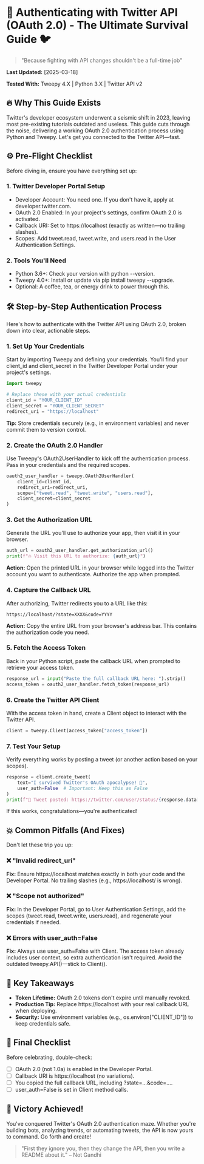 # 🚀 Authenticating with Twitter API (OAuth 2.0) - The Ultimate Survival Guide 🐦

> "Because fighting with API changes shouldn't be a full-time job"

**Last Updated:** [2025-03-18]

**Tested With:** Tweepy 4.X | Python 3.X | Twitter API v2

## 🔥 Why This Guide Exists

Twitter's developer ecosystem underwent a seismic shift in 2023, leaving most pre-existing tutorials outdated and useless. This guide cuts through the noise, delivering a working OAuth 2.0 authentication process using Python and Tweepy. Let's get you connected to the Twitter API—fast.

## ⚙️ Pre-Flight Checklist

Before diving in, ensure you have everything set up:

### 1. Twitter Developer Portal Setup
- Developer Account: You need one. If you don't have it, apply at developer.twitter.com.
- OAuth 2.0 Enabled: In your project's settings, confirm OAuth 2.0 is activated.
- Callback URI: Set to https://localhost (exactly as written—no trailing slashes).
- Scopes: Add tweet.read, tweet.write, and users.read in the User Authentication Settings.

### 2. Tools You'll Need
- Python 3.6+: Check your version with python --version.
- Tweepy 4.0+: Install or update via pip install tweepy --upgrade.
- Optional: A coffee, tea, or energy drink to power through this.

## 🛠️ Step-by-Step Authentication Process

Here's how to authenticate with the Twitter API using OAuth 2.0, broken down into clear, actionable steps.

### 1. Set Up Your Credentials

Start by importing Tweepy and defining your credentials. You'll find your client_id and client_secret in the Twitter Developer Portal under your project's settings.

```python
import tweepy

# Replace these with your actual credentials
client_id = "YOUR_CLIENT_ID"
client_secret = "YOUR_CLIENT_SECRET"
redirect_uri = "https://localhost"
```

**Tip:** Store credentials securely (e.g., in environment variables) and never commit them to version control.

### 2. Create the OAuth 2.0 Handler

Use Tweepy's OAuth2UserHandler to kick off the authentication process. Pass in your credentials and the required scopes.

```python
oauth2_user_handler = tweepy.OAuth2UserHandler(
    client_id=client_id,
    redirect_uri=redirect_uri,
    scope=["tweet.read", "tweet.write", "users.read"],
    client_secret=client_secret
)
```

### 3. Get the Authorization URL

Generate the URL you'll use to authorize your app, then visit it in your browser.

```python
auth_url = oauth2_user_handler.get_authorization_url()
print(f"🔥 Visit this URL to authorize: {auth_url}")
```

**Action:** Open the printed URL in your browser while logged into the Twitter account you want to authenticate. Authorize the app when prompted.

### 4. Capture the Callback URL

After authorizing, Twitter redirects you to a URL like this:

```
https://localhost/?state=XXXX&code=YYYY
```

**Action:** Copy the entire URL from your browser's address bar. This contains the authorization code you need.

### 5. Fetch the Access Token

Back in your Python script, paste the callback URL when prompted to retrieve your access token.

```python
response_url = input("Paste the full callback URL here: ").strip()
access_token = oauth2_user_handler.fetch_token(response_url)
```

### 6. Create the Twitter API Client

With the access token in hand, create a Client object to interact with the Twitter API.

```python
client = tweepy.Client(access_token["access_token"])
```

### 7. Test Your Setup

Verify everything works by posting a tweet (or another action based on your scopes).

```python
response = client.create_tweet(
    text="I survived Twitter's OAuth apocalypse! 🚀",
    user_auth=False  # Important: Keep this as False
)
print(f"🚀 Tweet posted: https://twitter.com/user/status/{response.data['id']}")
```

If this works, congratulations—you're authenticated!

## 💥 Common Pitfalls (And Fixes)

Don't let these trip you up:

### ❌ "Invalid redirect_uri"
**Fix:** Ensure https://localhost matches exactly in both your code and the Developer Portal. No trailing slashes (e.g., https://localhost/ is wrong).

### ❌ "Scope not authorized"
**Fix:** In the Developer Portal, go to User Authentication Settings, add the scopes (tweet.read, tweet.write, users.read), and regenerate your credentials if needed.

### ❌ Errors with user_auth=False
**Fix:** Always use user_auth=False with Client. The access token already includes user context, so extra authentication isn't required. Avoid the outdated tweepy.API()—stick to Client().

## 🧠 Key Takeaways

- **Token Lifetime:** OAuth 2.0 tokens don't expire until manually revoked.
- **Production Tip:** Replace https://localhost with your real callback URL when deploying.
- **Security:** Use environment variables (e.g., os.environ["CLIENT_ID"]) to keep credentials safe.

## 🏁 Final Checklist

Before celebrating, double-check:

- [ ] OAuth 2.0 (not 1.0a) is enabled in the Developer Portal.
- [ ] Callback URI is https://localhost (no variations).
- [ ] You copied the full callback URL, including ?state=...&code=....
- [ ] user_auth=False is set in Client method calls.

## 🎉 Victory Achieved!

You've conquered Twitter's OAuth 2.0 authentication maze. Whether you're building bots, analyzing trends, or automating tweets, the API is now yours to command. Go forth and create!

> "First they ignore you, then they change the API, then you write a README about it." – Not Gandhi
